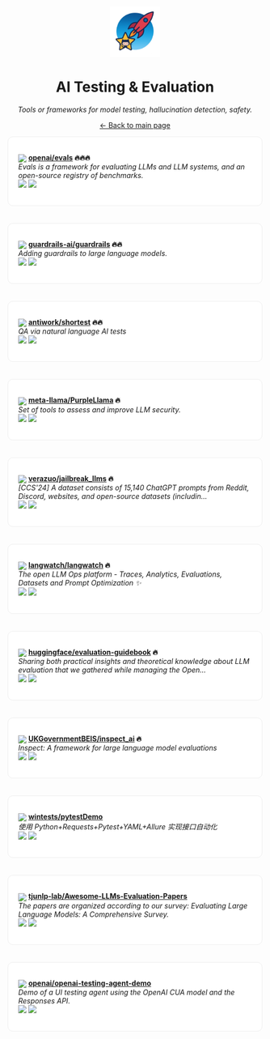<p align="center"><img src="../assets/awesome-logo.png" width="100" alt="Awesome Repos"/></p>
<h1 align="center">AI Testing & Evaluation</h1>
<p align="center"><i>Tools or frameworks for model testing, hallucination detection, safety.</i></p>

<p align="center"><a href="../README.md">← Back to main page</a></p>

<div align="left" style="border:1px solid #eee; border-radius:10px; padding:18px 20px; background:#fff;">

<img src="https://avatars.githubusercontent.com/u/14957082?v=4" width="32" style="vertical-align:middle;"/> <strong><a href="https://github.com/openai/evals">openai/evals</a> 🔥🔥🔥</strong><br/>
<em>Evals is a framework for evaluating LLMs and LLM systems, and an open-source registry of benchmarks.</em><br/>
<span>
<a href="https://github.com/openai/evals/stargazers"><img src="https://img.shields.io/github/stars/openai/evals?style=flat-square&labelColor=343b41"></a>
<a href="https://github.com/openai/evals/network/members"><img src="https://img.shields.io/github/forks/openai/evals?style=flat-square&labelColor=343b41"></a>
</span>
</div><br><br>

<div align="left" style="border:1px solid #eee; border-radius:10px; padding:18px 20px; background:#fff;">

<img src="https://avatars.githubusercontent.com/u/140440022?v=4" width="32" style="vertical-align:middle;"/> <strong><a href="https://github.com/guardrails-ai/guardrails">guardrails-ai/guardrails</a> 🔥🔥</strong><br/>
<em>Adding guardrails to large language models.</em><br/>
<span>
<a href="https://github.com/guardrails-ai/guardrails/stargazers"><img src="https://img.shields.io/github/stars/guardrails-ai/guardrails?style=flat-square&labelColor=343b41"></a>
<a href="https://github.com/guardrails-ai/guardrails/network/members"><img src="https://img.shields.io/github/forks/guardrails-ai/guardrails?style=flat-square&labelColor=343b41"></a>
</span>
</div><br><br>

<div align="left" style="border:1px solid #eee; border-radius:10px; padding:18px 20px; background:#fff;">

<img src="https://avatars.githubusercontent.com/u/1178890?v=4" width="32" style="vertical-align:middle;"/> <strong><a href="https://github.com/antiwork/shortest">antiwork/shortest</a> 🔥🔥</strong><br/>
<em>QA via natural language AI tests</em><br/>
<span>
<a href="https://github.com/antiwork/shortest/stargazers"><img src="https://img.shields.io/github/stars/antiwork/shortest?style=flat-square&labelColor=343b41"></a>
<a href="https://github.com/antiwork/shortest/network/members"><img src="https://img.shields.io/github/forks/antiwork/shortest?style=flat-square&labelColor=343b41"></a>
</span>
</div><br><br>

<div align="left" style="border:1px solid #eee; border-radius:10px; padding:18px 20px; background:#fff;">

<img src="https://avatars.githubusercontent.com/u/153379578?v=4" width="32" style="vertical-align:middle;"/> <strong><a href="https://github.com/meta-llama/PurpleLlama">meta-llama/PurpleLlama</a> 🔥</strong><br/>
<em>Set of tools to assess and improve LLM security.</em><br/>
<span>
<a href="https://github.com/meta-llama/PurpleLlama/stargazers"><img src="https://img.shields.io/github/stars/meta-llama/PurpleLlama?style=flat-square&labelColor=343b41"></a>
<a href="https://github.com/meta-llama/PurpleLlama/network/members"><img src="https://img.shields.io/github/forks/meta-llama/PurpleLlama?style=flat-square&labelColor=343b41"></a>
</span>
</div><br><br>

<div align="left" style="border:1px solid #eee; border-radius:10px; padding:18px 20px; background:#fff;">

<img src="https://avatars.githubusercontent.com/u/16172194?v=4" width="32" style="vertical-align:middle;"/> <strong><a href="https://github.com/verazuo/jailbreak_llms">verazuo/jailbreak_llms</a> 🔥</strong><br/>
<em>[CCS'24] A dataset consists of 15,140 ChatGPT prompts from Reddit, Discord, websites, and open-source datasets (includin...</em><br/>
<span>
<a href="https://github.com/verazuo/jailbreak_llms/stargazers"><img src="https://img.shields.io/github/stars/verazuo/jailbreak_llms?style=flat-square&labelColor=343b41"></a>
<a href="https://github.com/verazuo/jailbreak_llms/network/members"><img src="https://img.shields.io/github/forks/verazuo/jailbreak_llms?style=flat-square&labelColor=343b41"></a>
</span>
</div><br><br>

<div align="left" style="border:1px solid #eee; border-radius:10px; padding:18px 20px; background:#fff;">

<img src="https://avatars.githubusercontent.com/u/146763322?v=4" width="32" style="vertical-align:middle;"/> <strong><a href="https://github.com/langwatch/langwatch">langwatch/langwatch</a> 🔥</strong><br/>
<em>The open LLM Ops platform - Traces, Analytics, Evaluations, Datasets and Prompt Optimization ✨</em><br/>
<span>
<a href="https://github.com/langwatch/langwatch/stargazers"><img src="https://img.shields.io/github/stars/langwatch/langwatch?style=flat-square&labelColor=343b41"></a>
<a href="https://github.com/langwatch/langwatch/network/members"><img src="https://img.shields.io/github/forks/langwatch/langwatch?style=flat-square&labelColor=343b41"></a>
</span>
</div><br><br>

<div align="left" style="border:1px solid #eee; border-radius:10px; padding:18px 20px; background:#fff;">

<img src="https://avatars.githubusercontent.com/u/25720743?v=4" width="32" style="vertical-align:middle;"/> <strong><a href="https://github.com/huggingface/evaluation-guidebook">huggingface/evaluation-guidebook</a> 🔥</strong><br/>
<em>Sharing both practical insights and theoretical knowledge about LLM evaluation that we gathered while managing the Open...</em><br/>
<span>
<a href="https://github.com/huggingface/evaluation-guidebook/stargazers"><img src="https://img.shields.io/github/stars/huggingface/evaluation-guidebook?style=flat-square&labelColor=343b41"></a>
<a href="https://github.com/huggingface/evaluation-guidebook/network/members"><img src="https://img.shields.io/github/forks/huggingface/evaluation-guidebook?style=flat-square&labelColor=343b41"></a>
</span>
</div><br><br>

<div align="left" style="border:1px solid #eee; border-radius:10px; padding:18px 20px; background:#fff;">

<img src="https://avatars.githubusercontent.com/u/19221939?v=4" width="32" style="vertical-align:middle;"/> <strong><a href="https://github.com/UKGovernmentBEIS/inspect_ai">UKGovernmentBEIS/inspect_ai</a> 🔥</strong><br/>
<em>Inspect: A framework for large language model evaluations</em><br/>
<span>
<a href="https://github.com/UKGovernmentBEIS/inspect_ai/stargazers"><img src="https://img.shields.io/github/stars/UKGovernmentBEIS/inspect_ai?style=flat-square&labelColor=343b41"></a>
<a href="https://github.com/UKGovernmentBEIS/inspect_ai/network/members"><img src="https://img.shields.io/github/forks/UKGovernmentBEIS/inspect_ai?style=flat-square&labelColor=343b41"></a>
</span>
</div><br><br>

<div align="left" style="border:1px solid #eee; border-radius:10px; padding:18px 20px; background:#fff;">

<img src="https://avatars.githubusercontent.com/u/34374069?v=4" width="32" style="vertical-align:middle;"/> <strong><a href="https://github.com/wintests/pytestDemo">wintests/pytestDemo</a> </strong><br/>
<em>使用 Python+Requests+Pytest+YAML+Allure 实现接口自动化</em><br/>
<span>
<a href="https://github.com/wintests/pytestDemo/stargazers"><img src="https://img.shields.io/github/stars/wintests/pytestDemo?style=flat-square&labelColor=343b41"></a>
<a href="https://github.com/wintests/pytestDemo/network/members"><img src="https://img.shields.io/github/forks/wintests/pytestDemo?style=flat-square&labelColor=343b41"></a>
</span>
</div><br><br>

<div align="left" style="border:1px solid #eee; border-radius:10px; padding:18px 20px; background:#fff;">

<img src="https://avatars.githubusercontent.com/u/61222535?v=4" width="32" style="vertical-align:middle;"/> <strong><a href="https://github.com/tjunlp-lab/Awesome-LLMs-Evaluation-Papers">tjunlp-lab/Awesome-LLMs-Evaluation-Papers</a> </strong><br/>
<em>The papers are organized according to our survey: Evaluating Large Language Models: A Comprehensive Survey.</em><br/>
<span>
<a href="https://github.com/tjunlp-lab/Awesome-LLMs-Evaluation-Papers/stargazers"><img src="https://img.shields.io/github/stars/tjunlp-lab/Awesome-LLMs-Evaluation-Papers?style=flat-square&labelColor=343b41"></a>
<a href="https://github.com/tjunlp-lab/Awesome-LLMs-Evaluation-Papers/network/members"><img src="https://img.shields.io/github/forks/tjunlp-lab/Awesome-LLMs-Evaluation-Papers?style=flat-square&labelColor=343b41"></a>
</span>
</div><br><br>

<div align="left" style="border:1px solid #eee; border-radius:10px; padding:18px 20px; background:#fff;">

<img src="https://avatars.githubusercontent.com/u/14957082?v=4" width="32" style="vertical-align:middle;"/> <strong><a href="https://github.com/openai/openai-testing-agent-demo">openai/openai-testing-agent-demo</a> </strong><br/>
<em>Demo of a UI testing agent using the OpenAI CUA model and the Responses API.</em><br/>
<span>
<a href="https://github.com/openai/openai-testing-agent-demo/stargazers"><img src="https://img.shields.io/github/stars/openai/openai-testing-agent-demo?style=flat-square&labelColor=343b41"></a>
<a href="https://github.com/openai/openai-testing-agent-demo/network/members"><img src="https://img.shields.io/github/forks/openai/openai-testing-agent-demo?style=flat-square&labelColor=343b41"></a>
</span>
</div><br><br>

